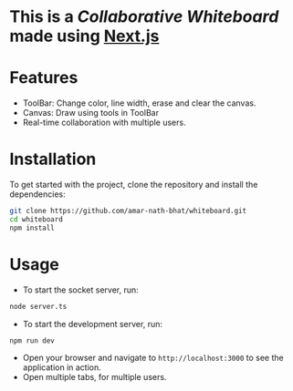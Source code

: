 # This is a _Collaborative Whiteboard_ made using [Next.js](https://nextjs.org)

# Features

- ToolBar: Change color, line width, erase and clear the canvas.
- Canvas: Draw using tools in ToolBar
- Real-time collaboration with multiple users.

# Installation

To get started with the project, clone the repository and install the dependencies:

```bash
git clone https://github.com/amar-nath-bhat/whiteboard.git
cd whiteboard
npm install
```

# Usage

- To start the socket server, run:

```bash
node server.ts
```

- To start the development server, run:

```bash
npm run dev
```

- Open your browser and navigate to `http://localhost:3000` to see the application in action.
- Open multiple tabs, for multiple users.
